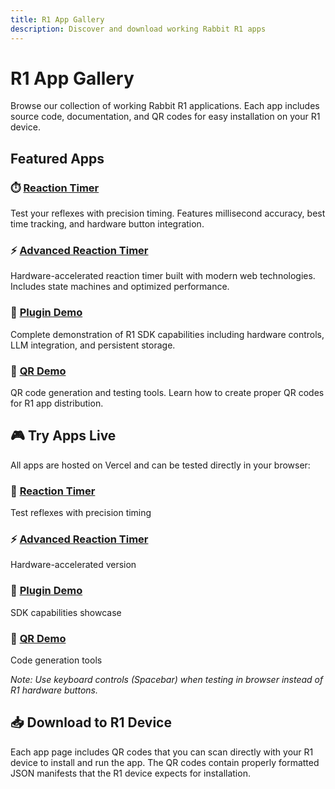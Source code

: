 ```yaml
---
title: R1 App Gallery
description: Discover and download working Rabbit R1 apps
---
```


# R1 App Gallery

Browse our collection of working Rabbit R1 applications. Each app includes source code, documentation, and QR codes for easy installation on your R1 device.

## Featured Apps

### ⏱️ [Reaction Timer](/apps/reaction-timer)
Test your reflexes with precision timing. Features millisecond accuracy, best time tracking, and hardware button integration.

### ⚡ [Advanced Reaction Timer](/apps/r1-reaction-timer-game)
Hardware-accelerated reaction timer built with modern web technologies. Includes state machines and optimized performance.

### 🔧 [Plugin Demo](/apps/plugin-demo)
Complete demonstration of R1 SDK capabilities including hardware controls, LLM integration, and persistent storage.

### 📱 [QR Demo](/apps/qr-demo)
QR code generation and testing tools. Learn how to create proper QR codes for R1 app distribution.

## 🎮 Try Apps Live

All apps are hosted on Vercel and can be tested directly in your browser:

### 🎯 [Reaction Timer](/apps/reaction-timer/)
Test reflexes with precision timing

### ⚡ [Advanced Reaction Timer](/apps/r1-reaction-timer-game/)
Hardware-accelerated version

### 🔧 [Plugin Demo](/apps/plugin-demo/)
SDK capabilities showcase

### 📱 [QR Demo](/apps/qr-demo/)
Code generation tools

*Note: Use keyboard controls (Spacebar) when testing in browser instead of R1 hardware buttons.*

## 📥 Download to R1 Device

Each app page includes QR codes that you can scan directly with your R1 device to install and run the app. The QR codes contain properly formatted JSON manifests that the R1 device expects for installation.
